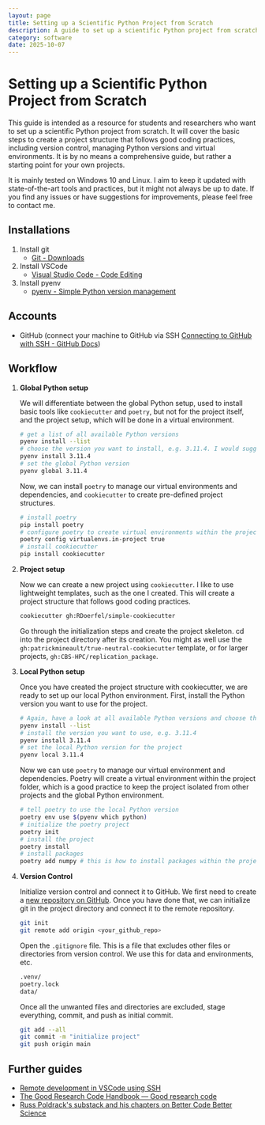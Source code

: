 ```yaml
---
layout: page
title: Setting up a Scientific Python Project from Scratch
description: A guide to set up a scientific Python project from scratch, covering version control, virtual environments, and project structure.
category: software
date: 2025-10-07
---
```


# Setting up a Scientific Python Project from Scratch

This guide is intended as a resource for students and researchers who want to set up a scientific Python project from scratch. It will cover the basic steps to create a project structure that follows good coding practices, including version control, managing Python versions and virtual environments. It is by no means a comprehensive guide, but rather a starting point for your own projects.

It is mainly tested on Windows 10 and Linux. I aim to keep it updated with state-of-the-art tools and practices, but it might not always be up to date. If you find any issues or have suggestions for improvements, please feel free to contact me.

## Installations

1. Install git
    - [Git - Downloads](https://git-scm.com/downloads)
2. Install VSCode
    - [Visual Studio Code - Code Editing](https://code.visualstudio.com/)
3. Install pyenv
    - [pyenv - Simple Python version management](https://pyenv.net/)

## Accounts

- GitHub (connect your machine to GitHub via SSH [Connecting to GitHub with SSH - GitHub Docs](https://docs.github.com/en/authentication/connecting-to-github-with-ssh))

## Workflow

1. **Global Python setup**

    We will differentiate between the global Python setup, used to install basic tools like `cookiecutter` and `poetry`, but not for the project itself, and the project setup, which will be done in a virtual environment.

    ```bash
    # get a list of all available Python versions
    pyenv install --list
    # choose the version you want to install, e.g. 3.11.4. I would suggest using the latest stable version
    pyenv install 3.11.4 
    # set the global Python version
    pyenv global 3.11.4
    ```

    Now, we can install `poetry` to manage our virtual environments and dependencies, and `cookiecutter` to create pre-defined project structures.
    
    ```bash
    # install poetry
    pip install poetry
    # configure poetry to create virtual environments within the project folder
    poetry config virtualenvs.in-project true
    # install cookiecutter
    pip install cookiecutter
    ```

2. **Project setup**

    Now we can create a new project using `cookiecutter`. I like to use lightweight templates, such as the one I created. This will create a project structure that follows good coding practices.
    
    ```bash
    cookiecutter gh:RDoerfel/simple-cookiecutter
    ```
    
    Go through the initialization steps and create the project skeleton. cd into the project directory after its creation. You might as well use the `gh:patrickmineault/true-neutral-cookiecutter` template, or for larger projects, `gh:CBS-HPC/replication_package`. 
    
3. **Local Python setup**
    
    Once you have created the project structure with cookiecutter, we are ready to set up our local Python environment. First, install the Python version you want to use for the project. 
    
    ```bash
    # Again, have a look at all available Python versions and choose the one you need
    pyenv install --list
    # install the version you want to use, e.g. 3.11.4
    pyenv install 3.11.4
    # set the local Python version for the project
    pyenv local 3.11.4
    ```
    
    Now we can use `poetry` to manage our virtual environment and dependencies. Poetry will create a virtual environment within the project folder, which is a good practice to keep the project isolated from other projects and the global Python environment.

    ```bash
    # tell poetry to use the local Python version
    poetry env use $(pyenv which python)
    # initialize the poetry project
    poetry init 
    # install the project
    poetry install 
    # install packages
    poetry add numpy # this is how to install packages within the project
    ```
    
4. **Version Control**
    
    Initialize version control and connect it to GitHub. We first need to create a [new repository on GitHub](https://docs.github.com/en/repositories/creating-and-managing-repositories/creating-a-new-repository). Once you have done that, we can initialize git in the project directory and connect it to the remote repository.
    
    ```bash
    git init
    git remote add origin <your_github_repo>
    ```
    
    Open the `.gitignore` file. This is a file that excludes other files or directories from version control. We use this for data and environments, etc. 
    
    ```bash
    .venv/
    poetry.lock
    data/
    ```
    
    Once all the unwanted files and directories are excluded, stage everything, commit, and push as initial commit.
    
    ```bash
    git add --all
    git commit -m "initialize project"
    git push origin main
    ```

## Further guides

- [Remote development in VSCode using SSH](https://code.visualstudio.com/docs/remote/ssh-tutorial)
- [The Good Research Code Handbook — Good research code](https://goodresearch.dev/)
- [Russ Poldrack's substack and his chapters on Better Code Better Science](https://russpoldrack.substack.com/)